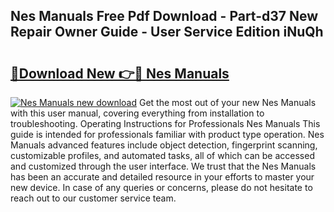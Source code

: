 ## Nes Manuals Free Pdf Download - Part-d37 New Repair Owner Guide - User Service Edition iNuQh

# <h2><a href="http://cf19086.oget.top/?id=Nes+Manuals">🔗Download New 👉🔴 Nes Manuals</a></h2>

[![Nes Manuals new download](https://i.imgur.com/5g1atiW.png)](http://cf19086.oget.top/?id=Nes+Manuals)
Get the most out of your new Nes Manuals with this user manual, covering everything from installation to troubleshooting. Operating Instructions for Professionals Nes Manuals This guide is intended for professionals familiar with product type operation. Nes Manuals advanced features include object detection, fingerprint scanning, customizable profiles, and automated tasks, all of which can be accessed and customized through the user interface. We trust that the Nes Manuals has been an accurate and detailed resource in your efforts to master your new device. In case of any queries or concerns, please do not hesitate to reach out to our customer service team.
